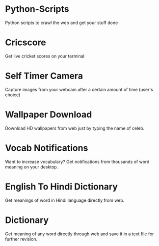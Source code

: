 # Python-Scripts
Python scripts to crawl the web and get your stuff done

# Cricscore
Get live cricket scores on your terminal

# Self Timer Camera
Capture images from your webcam after a certain amount of time (user's choice)

# Wallpaper Download
Download HD wallpapers from web just by typing the name of celeb.

# Vocab Notifications
Want to increase vocabulary? Get notifications from thousands of word meaning on your desktop.

# English To Hindi Dictionary
Get meanings of word in Hindi language directly from web.

# Dictionary
Get meaning of any word directly through web and save it in a text file for further revision.
